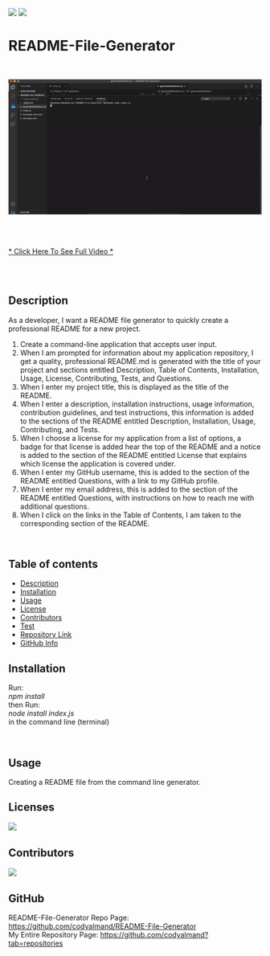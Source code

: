 ![](https://img.shields.io/badge/License-MIT-brightgreen)
![](https://img.shields.io/badge/created%20by-codyalmand-red)

# README-File-Generator

<br>

![](https://github.com/codyalmand/README-File-Generator/blob/main/gif/readme-generator.gif)

<br>

<br>

[* Click Here To See Full Video *](https://drive.google.com/file/d/1WSQQgIBGHZ1N-KgIk8DR5u7FzDgChFN9/view?usp=sharing)

<br>

<br>

## Description

As a developer, I want a README file generator to quickly create a professional README for a new project.

1. Create a command-line application that accepts user input.
2. When I am prompted for information about my application repository, I get a quality, professional README.md is generated with the title of your project and sections entitled Description, Table of Contents, Installation, Usage, License, Contributing, Tests, and Questions.
3. When I enter my project title, this is displayed as the title of the README.
4. When I enter a description, installation instructions, usage information, contribution guidelines, and test instructions, this information is added to the sections of the README entitled Description, Installation, Usage, Contributing, and Tests.
5. When I choose a license for my application from a list of options, a badge for that license is added hear the top of the README and a notice is added to the section of the README entitled License that explains which license the application is covered under.
6. When I enter my GitHub username, this is added to the section of the README entitled Questions, with a link to my GitHub profile.
7. When I enter my email address, this is added to the section of the README entitled Questions, with instructions on how to reach me with additional questions.
8. When I click on the links in the Table of Contents, I am taken to the corresponding section of the README.

<br>

## Table of contents
  - [Description](#Description)
  - [Installation](#Installation)
  - [Usage](#Usage)
  - [License](#License)
  - [Contributors](#Contributors)
  - [Test](#Test)
  - [Repository Link](#Repository)
  - [GitHub Info](#GitHub) 

  ## Installation

  Run:
  <br>
  _npm install_
  <br>
  then Run:
  <br>
  _node install index.js_
  <br>
  in the command line (terminal)

  <br>

  ## Usage

  Creating a README file from the command line generator.

  ## Licenses
  ![](https://img.shields.io/badge/License-MIT-brightgreen)

  ## Contributors
  ![](https://img.shields.io/badge/created%20by-codyalmand-red)

  ## GitHub
  README-File-Generator Repo Page: https://github.com/codyalmand/README-File-Generator
  <br>
  My Entire Repository Page: https://github.com/codyalmand?tab=repositories
